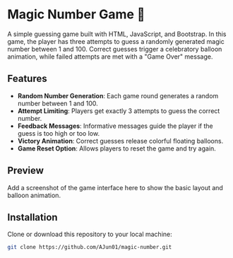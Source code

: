 # Magic Number Game 🎈

A simple guessing game built with HTML, JavaScript, and Bootstrap. In this game, the player has three attempts to guess a randomly generated magic number between 1 and 100. Correct guesses trigger a celebratory balloon animation, while failed attempts are met with a "Game Over" message.

## Features

- **Random Number Generation**: Each game round generates a random number between 1 and 100.
- **Attempt Limiting**: Players get exactly 3 attempts to guess the correct number.
- **Feedback Messages**: Informative messages guide the player if the guess is too high or too low.
- **Victory Animation**: Correct guesses release colorful floating balloons.
- **Game Reset Option**: Allows players to reset the game and try again.

## Preview

Add a screenshot of the game interface here to show the basic layout and balloon animation.

## Installation

Clone or download this repository to your local machine:
```bash
git clone https://github.com/AJun01/magic-number.git